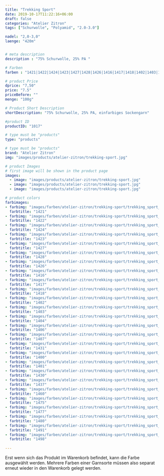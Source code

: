 ```yaml
---
title: "Trekking Sport"
date: 2019-10-17T11:22:16+06:00
draft: false
categories: "Atelier Zitron"
tags: ["Schurwolle", "Polyamid", "2.0-3.0"]	

nadel: "2,0-3,0" 
laenge: "420m"	


# meta description
description : "75% Schurwolle, 25% PA "

# Farben
farben : "1421|1422|1424|1423|1427|1428|1426|1416|1417|1418|1402|1403|1404|1406|1407|1431|1400|1401|1430|1437|1460|1475|1477|1480|1491|1498"

# product Price
dprice: "7,50"
price: "7.5"
priceBefore: ""
menge: "100g"

# Product Short Description
shortDescription: "75% Schurwolle, 25% PA, einfarbiges Sockengarn"

#product ID
productID: "1017"

# type must be "products"
type: "products"

# type must be "products"
brand: "Atelier Zitron"
img: "images/products/atelier-zitron/trekking-sport.jpg"   

# product Images
# first image will be shown in the product page
images:
  - image: "images/products/atelier-zitron/trekking-sport.jpg"
  - image: "images/products/atelier-zitron/trekking-sport.jpg"
  - image: "images/products/atelier-zitron/trekking-sport.jpg"

# product colors
farbimages:
- farbimg: "images/farben/atelier-zitron/trekking-sport/trekking_sport_2626_1421_1.jpg"	
  farbtitle: "1421"
- farbimg: "images/farben/atelier-zitron/trekking-sport/trekking_sport_2627_1422_1.jpg"	
  farbtitle: "1422"
- farbimg: "images/farben/atelier-zitron/trekking-sport/trekking_sport_2629_1424_1.jpg"	
  farbtitle: "1424"
- farbimg: "images/farben/atelier-zitron/trekking-sport/trekking_sport_2630_1423_1.jpg"	
  farbtitle: "1423"
- farbimg: "images/farben/atelier-zitron/trekking-sport/trekking_sport_2631_1427_1.jpg"	
  farbtitle: "1427"
- farbimg: "images/farben/atelier-zitron/trekking-sport/trekking_sport_2740_1428_1.jpg"	
  farbtitle: "1428"
- farbimg: "images/farben/atelier-zitron/trekking-sport/trekking_sport_2741_1426_1.jpg"	
  farbtitle: "1426"
- farbimg: "images/farben/atelier-zitron/trekking-sport/trekking_sport_4646_1416_1.jpg"	
  farbtitle: "1416"
- farbimg: "images/farben/atelier-zitron/trekking-sport/trekking_sport_4649_1417_1.jpg"	
  farbtitle: "1417"
- farbimg: "images/farben/atelier-zitron/trekking-sport/trekking_sport_4653_1418_1.jpg"	
  farbtitle: "1418"
- farbimg: "images/farben/atelier-zitron/trekking-sport/trekking_sport_5661_1402_1.jpg"	
  farbtitle: "1402"
- farbimg: "images/farben/atelier-zitron/trekking-sport/trekking_sport_5662_1403_1.jpg"	
  farbtitle: "1403"
- farbimg: "images/farben/atelier-zitron/trekking-sport/trekking_sport_5664_1404_1.jpg"	
  farbtitle: "1404"
- farbimg: "images/farben/atelier-zitron/trekking-sport/trekking_sport_5666_1406_1.jpg"	
  farbtitle: "1406"
- farbimg: "images/farben/atelier-zitron/trekking-sport/trekking_sport_5667_1407_1.jpg"	
  farbtitle: "1407"
- farbimg: "images/farben/atelier-zitron/trekking-sport/trekking_sport_8186_1431_1.jpg"	
  farbtitle: "1431"
- farbimg: "images/farben/atelier-zitron/trekking-sport/trekking_sport_9058_1400_1.jpg"	
  farbtitle: "1400"
- farbimg: "images/farben/atelier-zitron/trekking-sport/trekking_sport_9064_1401_1.jpg"	
  farbtitle: "1401"
- farbimg: "images/farben/atelier-zitron/trekking-sport/trekking_sport_9072_1430_1.jpg"	
  farbtitle: "1430"
- farbimg: "images/farben/atelier-zitron/trekking-sport/trekking_sport_9074_1437_1.jpg"	
  farbtitle: "1437"
- farbimg: "images/farben/atelier-zitron/trekking-sport/trekking_sport_9082_1460_1.jpg"	
  farbtitle: "1460"
- farbimg: "images/farben/atelier-zitron/trekking-sport/trekking_sport_9104_1475_1.jpg"	
  farbtitle: "1475"
- farbimg: "images/farben/atelier-zitron/trekking-sport/trekking_sport_9112_1477_1.jpg"	
  farbtitle: "1477"
- farbimg: "images/farben/atelier-zitron/trekking-sport/trekking_sport_9122_1480_1.jpg"	
  farbtitle: "1480"
- farbimg: "images/farben/atelier-zitron/trekking-sport/trekking_sport_9130_1491_1.jpg"	
  farbtitle: "1491"
- farbimg: "images/farben/atelier-zitron/trekking-sport/trekking_sport_9138_1498_1.jpg"	
  farbtitle: "1498"
  
---
```


Erst wenn sich das Produkt im Warenkorb befindet, kann die Farbe ausgewählt werden.
Mehrere Farben einer Garnsorte müssen also separat erneut wieder in den Warenkorb gelegt werden.
